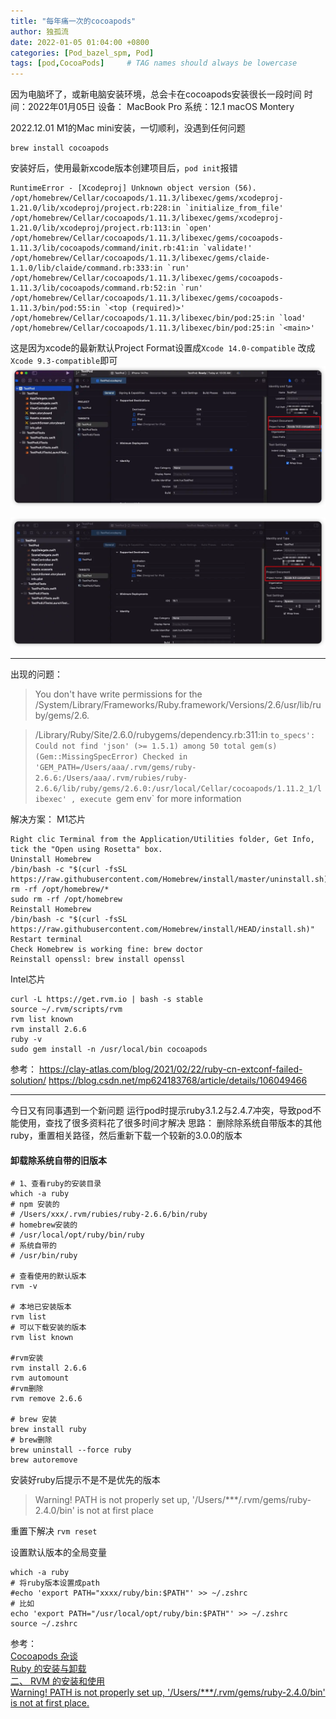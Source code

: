 ```yaml
---
title: "每年痛一次的cocoapods"
author: 独孤流
date: 2022-01-05 01:04:00 +0800
categories: [Pod_bazel_spm, Pod]
tags: [pod,CocoaPods]     # TAG names should always be lowercase
---
```


因为电脑坏了，或新电脑安装环境，总会卡在cocoapods安装很长一段时间
时间：2022年01月05日
设备： MacBook Pro 系统：12.1 macOS Montery

2022.12.01 M1的Mac mini安装，一切顺利，没遇到任何问题
```
brew install cocoapods
```
安装好后，使用最新xcode版本创建项目后，`pod init`报错
```
RuntimeError - [Xcodeproj] Unknown object version (56).
/opt/homebrew/Cellar/cocoapods/1.11.3/libexec/gems/xcodeproj-1.21.0/lib/xcodeproj/project.rb:228:in `initialize_from_file'
/opt/homebrew/Cellar/cocoapods/1.11.3/libexec/gems/xcodeproj-1.21.0/lib/xcodeproj/project.rb:113:in `open'
/opt/homebrew/Cellar/cocoapods/1.11.3/libexec/gems/cocoapods-1.11.3/lib/cocoapods/command/init.rb:41:in `validate!'
/opt/homebrew/Cellar/cocoapods/1.11.3/libexec/gems/claide-1.1.0/lib/claide/command.rb:333:in `run'
/opt/homebrew/Cellar/cocoapods/1.11.3/libexec/gems/cocoapods-1.11.3/lib/cocoapods/command.rb:52:in `run'
/opt/homebrew/Cellar/cocoapods/1.11.3/libexec/gems/cocoapods-1.11.3/bin/pod:55:in `<top (required)>'
/opt/homebrew/Cellar/cocoapods/1.11.3/libexec/bin/pod:25:in `load'
/opt/homebrew/Cellar/cocoapods/1.11.3/libexec/bin/pod:25:in `<main>'
```

这是因为xcode的最新默认Project Format设置成`Xcode 14.0-compatible`
改成`Xcode 9.3-compatible`即可
![image.png](/assets/img/pod/pod06-01.webp)

![image.png](/assets/img/pod/pod06-02.webp)

------------

出现的问题：
>You don't have write permissions for the /System/Library/Frameworks/Ruby.framework/Versions/2.6/usr/lib/ruby/gems/2.6.

>/Library/Ruby/Site/2.6.0/rubygems/dependency.rb:311:in `to_specs': Could not find 'json' (>= 1.5.1) among 50 total gem(s) (Gem::MissingSpecError)
Checked in 'GEM_PATH=/Users/aaa/.rvm/gems/ruby-2.6.6:/Users/aaa/.rvm/rubies/ruby-2.6.6/lib/ruby/gems/2.6.0:/usr/local/Cellar/cocoapods/1.11.2_1/libexec' , execute `gem env` for more information

解决方案：
M1芯片
```
Right clic Terminal from the Application/Utilities folder, Get Info, tick the "Open using Rosetta" box.
Uninstall Homebrew
/bin/bash -c "$(curl -fsSL https://raw.githubusercontent.com/Homebrew/install/master/uninstall.sh)"
rm -rf /opt/homebrew/*
sudo rm -rf /opt/homebrew
Reinstall Homebrew
/bin/bash -c "$(curl -fsSL https://raw.githubusercontent.com/Homebrew/install/HEAD/install.sh)"
Restart terminal
Check Homebrew is working fine: brew doctor
Reinstall openssl: brew install openssl
```

Intel芯片
```
curl -L https://get.rvm.io | bash -s stable
source ~/.rvm/scripts/rvm
rvm list known
rvm install 2.6.6
ruby -v
sudo gem install -n /usr/local/bin cocoapods
```
参考：
https://clay-atlas.com/blog/2021/02/22/ruby-cn-extconf-failed-solution/
https://blog.csdn.net/mp624183768/article/details/106049466

-----
今日又有同事遇到一个新问题
运行pod时提示ruby3.1.2与2.4.7冲突，导致pod不能使用，查找了很多资料花了很多时间才解决
思路： 删除除系统自带版本的其他ruby，重置相关路径，然后重新下载一个较新的3.0.0的版本

#### 卸载除系统自带的旧版本
```
# 1、查看ruby的安装目录
which -a ruby
# npm 安装的
# /Users/xxx/.rvm/rubies/ruby-2.6.6/bin/ruby 
# homebrew安装的
# /usr/local/opt/ruby/bin/ruby 
# 系统自带的
# /usr/bin/ruby

# 查看使用的默认版本
rvm -v

# 本地已安装版本
rvm list
# 可以下载安装的版本
rvm list known

#rvm安装
rvm install 2.6.6
rvm automount
#rvm删除
rvm remove 2.6.6

# brew 安装
brew install ruby
# brew删除
brew uninstall --force ruby
brew autoremove
```
安装好ruby后提示不是不是优先的版本
> Warning! PATH is not properly set up, '/Users/***/.rvm/gems/ruby-2.4.0/bin' is not at first place

重置下解决
`rvm reset`

设置默认版本的全局变量
```
which -a ruby
# 将ruby版本设置成path
#echo 'export PATH="xxxx/ruby/bin:$PATH"' >> ~/.zshrc
# 比如
echo 'export PATH="/usr/local/opt/ruby/bin:$PATH"' >> ~/.zshrc
source ~/.zshrc
```

参考：\
[Cocoapods 杂谈](https://wsa.jianshu.io/p/ebd9df8515a9)\
[Ruby 的安装与卸载](https://wsa.jianshu.io/p/2635ecdb748b)\
[二、 RVM 的安装和使用](https://wsa.jianshu.io/p/fc36fffd717a)\
[Warning! PATH is not properly set up, '/Users/***/.rvm/gems/ruby-2.4.0/bin' is not at first place.](https://www.jianshu.com/p/740fc673448f)

